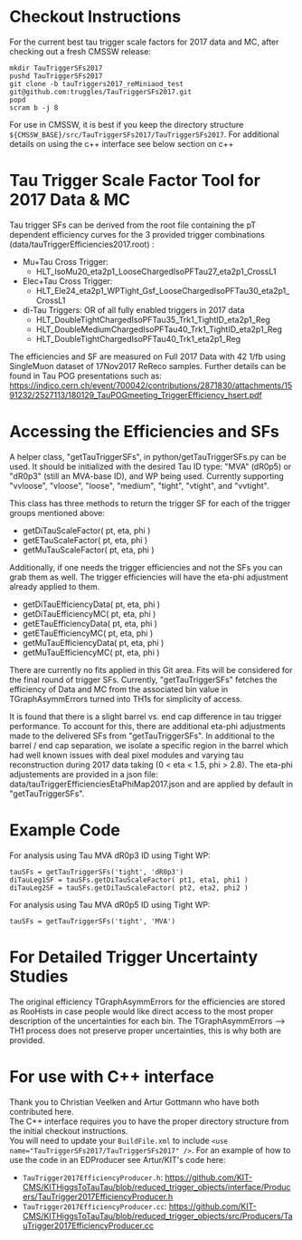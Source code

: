 # Checkout Instructions

For the current best tau trigger scale factors for 2017 data and MC, after checking out a fresh CMSSW release:
```
mkdir TauTriggerSFs2017
pushd TauTriggerSFs2017
git clone -b tauTriggers2017_reMiniaod_test git@github.com:truggles/TauTriggerSFs2017.git
popd
scram b -j 8
```
For use in CMSSW, it is best if you keep the directory structure `${CMSSW_BASE}/src/TauTriggerSFs2017/TauTriggerSFs2017`.
For additional details on using the c++ interface see below section on c++

# Tau Trigger Scale Factor Tool for 2017 Data & MC

Tau trigger SFs can be derived from the root file containing the pT dependent efficiency curves for the 3 provided trigger combinations (data/tauTriggerEfficiencies2017.root) :
   * Mu+Tau Cross Trigger:
      * HLT_IsoMu20_eta2p1_LooseChargedIsoPFTau27_eta2p1_CrossL1
   * Elec+Tau Cross Trigger:
      * HLT_Ele24_eta2p1_WPTight_Gsf_LooseChargedIsoPFTau30_eta2p1_CrossL1
   * di-Tau Triggers: OR of all fully enabled triggers in 2017 data
      * HLT_DoubleTightChargedIsoPFTau35_Trk1_TightID_eta2p1_Reg
      * HLT_DoubleMediumChargedIsoPFTau40_Trk1_TightID_eta2p1_Reg
      * HLT_DoubleTightChargedIsoPFTau40_Trk1_eta2p1_Reg

The efficiencies and SF are measured on Full 2017 Data with 42 1/fb using SingleMuon dataset of 17Nov2017 ReReco samples. Further details can be found in Tau POG presentations such as: https://indico.cern.ch/event/700042/contributions/2871830/attachments/1591232/2527113/180129_TauPOGmeeting_TriggerEfficiency_hsert.pdf

# Accessing the Efficiencies and SFs

A helper class, "getTauTriggerSFs", in python/getTauTriggerSFs.py can be used. It should be initialized with the desired Tau ID type: "MVA" (dR0p5) or "dR0p3" (still an MVA-base ID), and WP being used. Currently supporting "vvloose", "vloose", "loose", "medium", "tight", "vtight", and "vvtight".

This class has three methods to return the trigger SF for each of the trigger groups mentioned above:
   * getDiTauScaleFactor( pt, eta, phi )
   * getETauScaleFactor( pt, eta, phi )
   * getMuTauScaleFactor( pt, eta, phi )

Additionally, if one needs the trigger efficiencies and not the SFs you can grab them as well. The trigger efficiencies will have the eta-phi adjustment already applied to them.
   * getDiTauEfficiencyData( pt, eta, phi )
   * getDiTauEfficiencyMC( pt, eta, phi )
   * getETauEfficiencyData( pt, eta, phi )
   * getETauEfficiencyMC( pt, eta, phi )
   * getMuTauEfficiencyData( pt, eta, phi )
   * getMuTauEfficiencyMC( pt, eta, phi )

There are currently no fits applied in this Git area. Fits will be considered for the final round of trigger SFs. Currently, "getTauTriggerSFs" fetches the efficiency of Data and MC from the associated bin value in TGraphAsymmErrors turned into TH1s for simplicity of access.

It is found that there is a slight barrel vs. end cap difference in tau trigger performance. To account for this, there are additional eta-phi adjustments made to the delivered SFs from "getTauTriggerSFs". In additional to the barrel / end cap separation, we isolate a specific region in the barrel which had well known issues with deal pixel modules and varying tau reconstruction during 2017 data taking (0 < eta < 1.5, phi > 2.8). The eta-phi adjustements are provided in a json file: data/tauTriggerEfficienciesEtaPhiMap2017.json and are applied by default in "getTauTriggerSFs".


# Example Code
For analysis using Tau MVA dR0p3 ID using Tight WP:
```
tauSFs = getTauTriggerSFs('tight', 'dR0p3')
diTauLeg1SF = tauSFs.getDiTauScaleFactor( pt1, eta1, phi1 )
diTauLeg2SF = tauSFs.getDiTauScaleFactor( pt2, eta2, phi2 )
```
For analysis using Tau MVA dR0p5 ID using Tight WP:
```
tauSFs = getTauTriggerSFs('tight', 'MVA')
```

# For Detailed Trigger Uncertainty Studies

The original efficiency TGraphAsymmErrors for the efficiencies are stored as RooHists in case people would like direct access to the most proper description of the uncertainties for each bin. The TGraphAsymmErrors --> TH1 process does not preserve proper uncertainties, this is why both are provided.

# For use with C++ interface

Thank you to Christian Veelken and Artur Gottmann who have both contributed here.  
The C++ interface requires you to have the proper directory structure from the initial checkout instructions.  
You will need to update your `BuildFile.xml` to include `<use name="TauTriggerSFs2017/TauTriggerSFs2017" />`.
For an example of how to use the code in an EDProducer see Artur/KIT's code here:
   * `TauTrigger2017EfficiencyProducer.h`: https://github.com/KIT-CMS/KITHiggsToTauTau/blob/reduced_trigger_objects/interface/Producers/TauTrigger2017EfficiencyProducer.h
   * `TauTrigger2017EfficiencyProducer.cc`: https://github.com/KIT-CMS/KITHiggsToTauTau/blob/reduced_trigger_objects/src/Producers/TauTrigger2017EfficiencyProducer.cc


